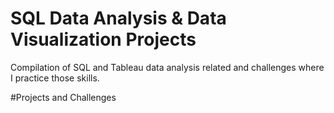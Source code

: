 # SQL Data Analysis & Data Visualization Projects
Compilation of SQL and Tableau data analysis related and challenges where I practice those skills.

#Projects and Challenges

